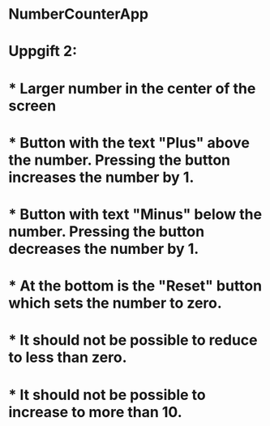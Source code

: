 # NumberCounterApp
# Uppgift 2: 
# * Larger number in the center of the screen
# * Button with the text "Plus" above the number. Pressing the button increases the number by 1.
# * Button with text "Minus" below the number. Pressing the button decreases the number by 1.
# * At the bottom is the "Reset" button which sets the number to zero.
# * It should not be possible to reduce to less than zero.
# * It should not be possible to increase to more than 10.
